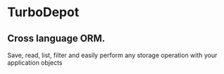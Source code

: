 # TurboDepot

## Cross language ORM.

Save, read, list, filter and easily perform any storage operation with your application objects
